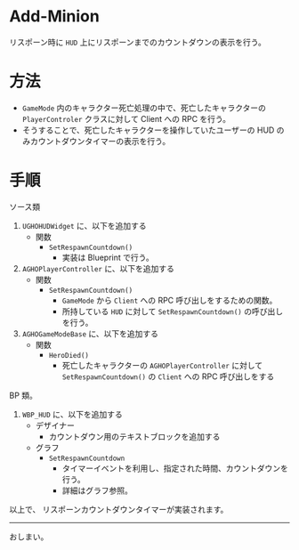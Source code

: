 # Add-Minion
リスポーン時に `HUD` 上にリスポーンまでのカウントダウンの表示を行う。


# 方法
* `GameMode` 内のキャラクター死亡処理の中で、死亡したキャラクターの `PlayerControler` クラスに対して Client への RPC を行う。
* そうすることで、死亡したキャラクターを操作していたユーザーの HUD のみカウントダウンタイマーの表示を行う。


# 手順

ソース類

1. `UGHOHUDWidget` に、以下を追加する
	* 関数
		* `SetRespawnCountdown()`
			* 実装は Blueprint で行う。
1. `AGHOPlayerController` に、以下を追加する
	* 関数
		* `SetRespawnCountdown()`
			* `GameMode` から `Client` への RPC 呼び出しをするための関数。
			* 所持している `HUD` に対して `SetRespawnCountdown()` の呼び出しを行う。
1. `AGHOGameModeBase` に、以下を追加する
	* 関数
		* `HeroDied()`
			* 死亡したキャラクターの `AGHOPlayerController` に対して `SetRespawnCountdown()` の `Client` への RPC 呼び出しをする


BP 類。

1. `WBP_HUD` に、以下を追加する
	* デザイナー
		* カウントダウン用のテキストブロックを追加する
	* グラフ
		* `SetRespawnCountdown`
			* タイマーイベントを利用し、指定された時間、カウントダウンを行う。
			* 詳細はグラフ参照。



以上で、 リスポーンカウントダウンタイマーが実装されます。


-----
おしまい。
